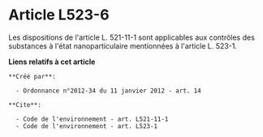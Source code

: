 # Article L523-6

Les dispositions de l'article L. 521-11-1 sont applicables aux contrôles des substances à l'état nanoparticulaire mentionnées
à l'article L. 523-1.

**Liens relatifs à cet article**

	**Créé par**:

	  - Ordonnance n°2012-34 du 11 janvier 2012 - art. 14

	**Cite**:

	  - Code de l'environnement - art. L521-11-1
	  - Code de l'environnement - art. L523-1
